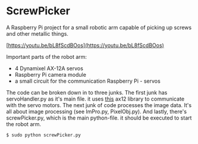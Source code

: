 # ScrewPicker

A Raspberry Pi project for a small robotic arm capable of picking up screws and other metallic things.

[https://youtu.be/bL8fScdBOos](https://youtu.be/bL8fScdBOos)

Important parts of the robot arm:

- 4 Dynamixel AX-12A servos
- Raspberry Pi camera module
- a small circuit for the communication Raspberry Pi - servos

The code can be broken down in to three junks. The first junk has servoHandler.py as it's main file. it uses [this](https://github.com/thiagohersan/memememe/tree/master/Python/ax12) ax12 library
to communicate with the servo motors. The next junk of code processes the image data. It's all about image processing (see ImPro.py, PixelObj.py).
And lastly, there's screwPicker.py, which is the main python-file. it should be executed to start the robot arm.

```
$ sudo python screwPicker.py
```


